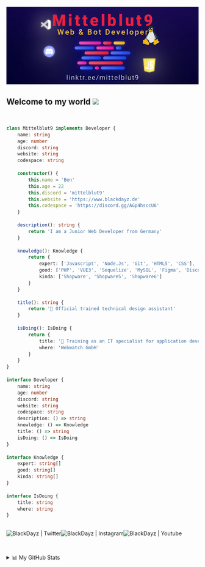 
![Web-developer](GithubBanner.png)
    
## Welcome to my world <img src="https://github.com/TheDudeThatCode/TheDudeThatCode/blob/master/Assets/Earth.gif" width="24px">

<br>

```ts
class Mittelblut9 implements Developer {
    name: string
    age: number
    discord: string
    website: string
    codespace: string

    constructor() {
        this.name = 'Ben'
        this.age = 22
        this.discord = 'mittelblut9'
        this.website = 'https://www.blackdayz.de'
        this.codespace = 'https://discord.gg/AGp4hsccU6'
    }
    
    description(): string {
        return 'I am a Junior Web Developer from Germany'
    }
    
    knowledge(): Knowledge {
        return {
            expert: ['Javascript', 'Node.Js', 'Git', 'HTML5', 'CSS'],
            good: ['PHP', 'VUE3', 'Sequelize', 'MySQL', 'Figma', 'Discord.js', 'Docker', 'Symfony', 'Nuxt.js', 'TypeScript'],
            kinda: ['Shopware', 'Shopware5', 'Shopware6']
        }
    } 
    
    title(): string {
        return '🧑‍ Official trained technical design assistant'
    }
    
    isDoing(): IsDoing {
        return {
            title: '🧑‍ Training as an IT specialist for application development',
            where: 'Webmatch GmbH'
        }
    }
}

interface Developer {
    name: string
    age: number
    discord: string
    website: string
    codespace: string
    description: () => string
    knowledge: () => Knowledge
    title: () => string
    isDoing: () => IsDoing
}

interface Knowledge {
    expert: string[]
    good: string[]
    kinda: string[]
}

interface IsDoing {
    title: string
    where: string
}
```
<br>

<a href="https://twitter.com/mittelblut">
  <img align="left" alt="BlackDayz | Twitter" src="https://img.icons8.com/color/48/null/twitter--v1.png"/>
</a>
<a href="https://www.instagram.com/blackdayz_de">
  <img align="left" alt="BlackDayz | Instagram" src="https://img.icons8.com/fluency/48/null/instagram-new.png" />
</a>
<a href="https://www.youtube.com/channel/UCVXebEQVI5N6-CV7Pnj7J8w">
  <img align="left" alt="BlackDayz | Youtube" src="https://img.icons8.com/color/48/null/youtube-play.png" />
</a>

<br/><br/>

<details>
<summary>📊 My GitHub Stats</summary>

<img align="left" width="100%" alt="GIF" src="https://cdn-images-1.medium.com/max/1600/1*JVviONQLmDrdpISk9EC0Mg.gif" />
  
<br/><br/>

[![@mittelblut9's Holopin board](https://holopin.me/mittelblut9)](https://holopin.io/@mittelblut9)

<br />

<img src="https://streak-stats.demolab.com/?user=Mittelblut9&theme=tokyonight&hide_border=true" alt="mystreak"/>

![](https://github-profile-summary-cards.vercel.app/api/cards/profile-details?username=Mittelblut9&theme=github_dark)

![Wakatime stats](https://github-readme-stats.vercel.app/api/wakatime?username=Mittelblut9)
</details>
